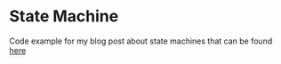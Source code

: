# State Machine

Code example for my blog post about state machines that can be found [here](https://balliegojr.github.io/state-machine/)
